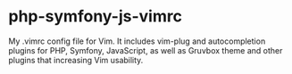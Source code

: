 # php-symfony-js-vimrc
My .vimrc config file for Vim. It includes vim-plug and autocompletion plugins for PHP, Symfony, JavaScript, as well as Gruvbox theme and other plugins that increasing Vim usability.
